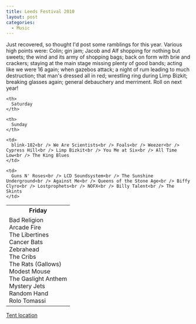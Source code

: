 ```yaml
---
title: Leeds Festival 2010
layout: post
categories:
  - Music
---
```

Just recovered, so thought I'd post some ramblings for this year. Various high points were: Colin; gin jam; Jacob and Alf shopping for nothing but sweets; the wind and its army of shopping bags; back on form with brie and crackers; staying at the main stage missing plenty of good bands; acting like we were 16 again; when gazebos attack; a night of rum leading to much destruction; that man's dressed all in red; wrestling ring during Limp Bizkit; breaking glasses again; general debauchery and merriment. Roll on next year!

<table class="noborder">
  <tr>
    <th>
      Friday
    </th>

    <th>
      Saturday
    </th>

    <th>
      Sunday
    </th>
  </tr>

  <tr>
    <td>
      Bad Religion<br /> Arcade Fire<br /> The Libertines<br /> Cancer Bats<br /> Zebrahead<br /> The Cribs<br /> The Rats (Gallows)<br /> Modest Mouse<br /> The Gaslight Anthem<br /> Mystery Jets<br /> Random Hand<br /> Rolo Tomassi
    </td>

    <td>
      blink-182<br /> We Are Scientists<br /> Foals<br /> Weezer<br /> Cypress Hill<br /> Limp Bizkit<br /> You Me at Six<br /> All Time Low<br /> The King Blues
    </td>

    <td>
      Guns N' Roses<br /> LCD Soundsystem<br /> The Sunshine Underground<br /> Against Me<br /> Queens of the Stone Age<br /> Biffy Clyro<br /> Lostprophets<br /> NOFX<br /> Billy Talent<br /> The Skints
    </td>
  </tr>
</table>

[Tent location](http://maps.google.co.uk/maps?f=q&source=s_q&hl=en&geocode=&q=53.861318,-1.382441&sll=53.861318,-1.382441&sspn=0.033863,0.111494&g=53.861318,-1.382441&ie=UTF8&ll=53.867333,-1.380329&spn=0.016929,0.055747&t=k&z=15)